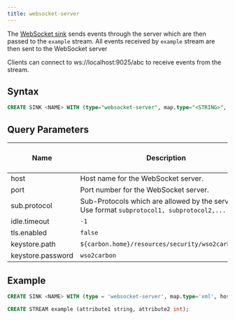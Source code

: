 ```yaml
---
title: websocket-server
---
```


The [WebSocket sink](websocket.md) sends events through the server which are then passed to the `example` stream. All events received by `example` stream are then sent to the WebSocket server

Clients can connect to ws://localhost:9025/abc to receive events from the stream.

## Syntax

```sql
CREATE SINK <NAME> WITH (type="websocket-server", map.type="<STRING>", host="<STRING>", port="<STRING>", sub.protocol="<STRING>", idle.timeout="<INT>", tls.enabled="<BOOL>", keystore.path="<STRING>", keystore.password="<STRING>"))
```

## Query Parameters


| Name | Description      | Default Value | Possible Data Types | Optional | Dynamic |
|------|------------------|---------------|---------------------|----------|---------|
| host | Host name for the WebSocket server. | - | STRING | No | No |
| port | Port number for the WebSocket server. | - | STRING | No | No |
| sub.protocol | Sub-Protocols which are allowed by the service. Use format `subprotocol1, subprotocol2,...` | `null` | STRING | Yes | No |
| idle.timeout | `-1` | INT | Yes | No |
| tls.enabled | `false` | BOOL | Yes | No |
| keystore.path | `${carbon.home}/resources/security/wso2carbon.jks` | STRING | Yes | No |
| keystore.password | `wso2carbon` | STRING | Yes | No |


## Example

```sql
CREATE SINK <NAME> WITH (type = 'websocket-server', map.type='xml', host='localhost', port='8025')

CREATE STREAM example (attribute1 string, attribute2 int);
```
